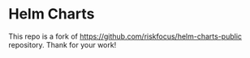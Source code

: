 # Helm Charts

This repo is a fork of https://github.com/riskfocus/helm-charts-public repository.
Thank for your work!
